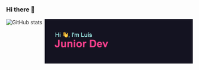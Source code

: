 ### Hi there 👋

<img align="right" alt="introduction" width="400" src="https://github.com/Luis-txd/Luis-txd/blob/main/header.png">

![GitHub stats](https://github-readme-stats.vercel.app/api?username=luis-txd&show_icons=true&theme=radical)
<!-- [![MasterHeader](https://wall.alphacoders.com/big.php?i=1292797)](https://github.com/Luis-txd) -->

<!--
**Luis-txd/Luis-txd** is a ✨ _special_ ✨ repository because its `README.md` (this file) appears on your GitHub profile.

Here are some ideas to get you started:

- 🔭 I’m currently working on ...
- 🌱 I’m currently learning ...
- 👯 I’m looking to collaborate on ...
- 🤔 I’m looking for help with ...
- 💬 Ask me about ...
- 📫 How to reach me: ...
- 😄 Pronouns: ...
- ⚡ Fun fact: ...
-->
